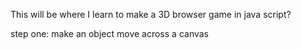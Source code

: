 This will be where I learn to make a 3D browser game in java script?

step one: make an object move across a canvas
